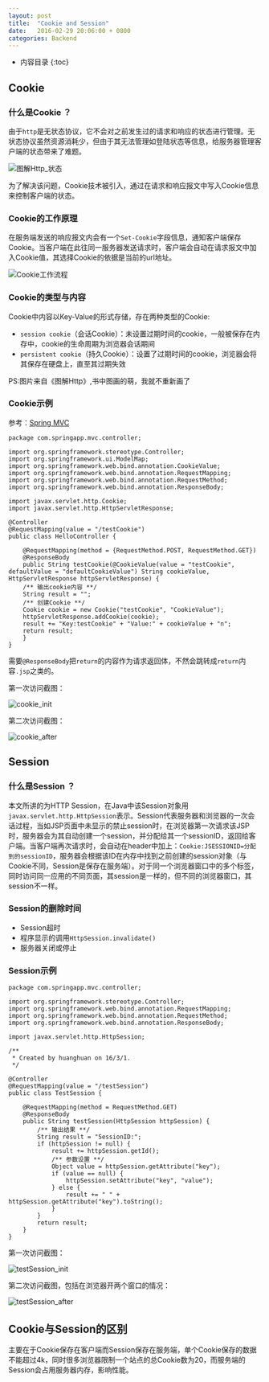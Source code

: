 ```yaml
---
layout: post
title:  "Cookie and Session"
date:   2016-02-29 20:06:00 + 0800
categories: Backend
---
```

* 内容目录
{:toc}


## Cookie

### 什么是Cookie ？

由于`http`是无状态协议，它不会对之前发生过的请求和响应的状态进行管理。无状态协议虽然资源消耗少，但由于其无法管理如登陆状态等信息，给服务器管理客户端的状态带来了难题。

![图解Http_状态]({{site.baseurl}}/pics/http.png)

为了解决该问题，Cookie技术被引入，通过在请求和响应报文中写入Cookie信息来控制客户端的状态。

### Cookie的工作原理

在服务端发送的响应报文内会有一个`Set-Cookie`字段信息，通知客户端保存Cookie。当客户端在此往同一服务器发送请求时，客户端会自动在请求报文中加入Cookie值，其选择Cookie的依据是当前的url地址。

![Cookie工作流程]({{site.baseurl}}/pics/http_process.png)

### Cookie的类型与内容

Cookie中内容以Key-Value的形式存储，存在两种类型的Cookie:

+ `session cookie`（会话Cookie）：未设置过期时间的cookie，一般被保存在内存中，cookie的生命周期为浏览器会话期间
+ `persistent cookie`（持久Cookie）：设置了过期时间的cookie，浏览器会将其保存在硬盘上，直至其过期失效

PS:图片来自《图解Http》,书中图画的萌，我就不重新画了

### Cookie示例

参考：[Spring MVC](http://www.importnew.com/15141.html)

	package com.springapp.mvc.controller;

	import org.springframework.stereotype.Controller;
	import org.springframework.ui.ModelMap;
	import org.springframework.web.bind.annotation.CookieValue;
	import org.springframework.web.bind.annotation.RequestMapping;
	import org.springframework.web.bind.annotation.RequestMethod;
	import org.springframework.web.bind.annotation.ResponseBody;

	import javax.servlet.http.Cookie;
	import javax.servlet.http.HttpServletResponse;

	@Controller
	@RequestMapping(value = "/testCookie")
	public class HelloController {

    	@RequestMapping(method = {RequestMethod.POST, RequestMethod.GET})
    	@ResponseBody
    	public String testCookie(@CookieValue(value = "testCookie", defaultValue = "defaultCookieValue") String cookieValue, HttpServletResponse httpServletResponse) {
    	/** 输出cookie内容 **/
    	String result = "";
    	/** 创建Cookie **/
    	Cookie cookie = new Cookie("testCookie", "CookieValue");
    	httpServletResponse.addCookie(cookie);
    	result += "Key:testCookie" + "Value:" + cookieValue + "n";
    	return result;
    	}
    }

需要`@ResponseBody`把`return`的内容作为请求返回体，不然会跳转成`return`内容`.jsp`之类的。

第一次访问截图：

![cookie_init]({{site.baseurl}}/pics/cookie_init.png)

第二次访问截图：

![cookie_after]({{site.baseurl}}/pics/cookie_after.png)

## Session

### 什么是Session ？

本文所讲的为HTTP Session，在Java中该Session对象用`javax.servlet.http.HttpSession`表示。Session代表服务器和浏览器的一次会话过程，当如JSP页面中未显示的禁止session时，在浏览器第一次请求该JSP时，服务器会为其自动创建一个session，并分配给其一个sessionID，返回给客户端。当客户端再次请求时，会自动在header中加上：`Cookie:JSESSIONID=分配到的sessionID`，服务器会根据该ID在内存中找到之前创建的session对象（与Cookie不同，Session是保存在服务端）。对于同一个浏览器窗口中的多个标签，同时访问同一应用的不同页面，其session是一样的，但不同的浏览器窗口，其session不一样。

### Session的删除时间
+ Session超时
+ 程序显示的调用`HttpSession.invalidate()`
+ 服务器关闭或停止

### Session示例

	package com.springapp.mvc.controller;

	import org.springframework.stereotype.Controller;
	import org.springframework.web.bind.annotation.RequestMapping;
	import org.springframework.web.bind.annotation.RequestMethod;
	import org.springframework.web.bind.annotation.ResponseBody;

	import javax.servlet.http.HttpSession;

	/**
	 * Created by huanghuan on 16/3/1.
	 */

	@Controller
	@RequestMapping(value = "/testSession")
	public class TestSession {

	    @RequestMapping(method = RequestMethod.GET)
	    @ResponseBody
	    public String testSession(HttpSession httpSession) {
	        /** 输出结果 **/
	        String result = "SessionID:";
	        if (httpSession != null) {
	            result += httpSession.getId();
	            /** 参数设置 **/
	            Object value = httpSession.getAttribute("key");
	            if (value == null) {
	                httpSession.setAttribute("key", "value");
	            } else {
	                result += " " + httpSession.getAttribute("key").toString();
	            }
	        }
	        return result;
	    }
	}

第一次访问截图：

![testSession_init]({{site.baseurl}}/pics/testSession_init.png)

第二次访问截图，包括在浏览器开两个窗口的情况：

![testSession_after]({{site.baseurl}}/pics/testSession_after.png)

## Cookie与Session的区别

主要在于Cookie保存在客户端而Session保存在服务端，单个Cookie保存的数据不能超过4k，同时很多浏览器限制一个站点的总Cookie数为20，而服务端的Session会占用服务器内存，影响性能。
